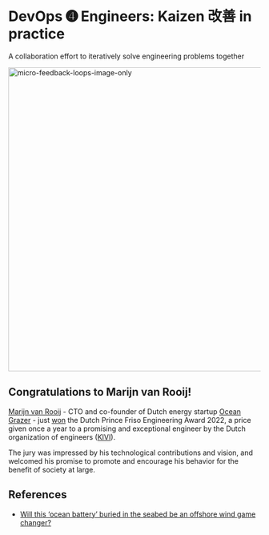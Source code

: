 # DevOps ➍ Engineers: Kaizen 改善 in practice
A collaboration effort to iteratively solve engineering problems together

<img width="607" alt="micro-feedback-loops-image-only" src="https://user-images.githubusercontent.com/2031627/158816456-17cc0210-1af1-4020-a9fc-0956361d56ad.png">

## Congratulations to Marijn van Rooij!
[Marijn van Rooij](https://www.linkedin.com/in/marijn-van-rooij-7358579a/) - CTO and co-founder of Dutch energy startup [Ocean Grazer](https://oceangrazer.com/) - just [won](https://indiaeducationdiary.in/university-of-groningen-alumnus-marijn-van-rooij-wins-prince-friso-engineering-award-2022/) the Dutch Prince Friso Engineering Award 2022, a price given once a year to a promising and exceptional engineer by the Dutch organization of engineers ([KIVI](https://www.kivi.nl/)).

The jury was impressed by his technological contributions and vision, and welcomed his promise to promote and encourage his behavior for the benefit of society at large.

##



## References
* [Will this ‘ocean battery’ buried in the seabed be an offshore wind game changer?](https://electrek.co/2022/01/10/will-this-ocean-battery-buried-in-the-seabed-be-an-offshore-wind-game-changer/)
